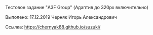 Тестовое задание "A3F Group" (Адаптив до 320px включительно)

Выполено: 17.12.2019 Черняк Игорь Александрович

Ссылка: https://chernyak88.github.io/suzuki/
